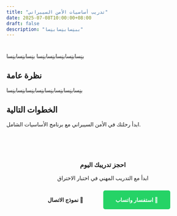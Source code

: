 ```yaml
---
title: "تدريب أساسيات الأمن السيبراني"
date: 2025-07-08T10:00:00+08:00
draft: false
description: "ببنِسابنِسابنِسا"
---
```


# 
بنِسابنِسابنِسابنِسابنِسا  بنِسابنِسابنِسا
## نظرة عامة
بنِسابنِسابنِسابنِسابنِسابنِسابنِسابنِسا



## الخطوات التالية

ابدأ رحلتك في الأمن السيبراني مع برنامج الأساسيات الشامل.
<div style="text-align: center; margin: 2rem 0; padding: 2rem; background: var(--code-bg); border-radius: 10px; direction: rtl;">
  <h3 style="color: var(--primary); margin-bottom: 1rem;">احجز تدريبك اليوم</h3>
  <p style="margin-bottom: 1.5rem;">ابدأ مع التدريب المهني في اختبار الاختراق</p>
  <a href="https://wa.me/60123456789?text=مرحبا,%20أنا%20مهتم%20ببرنامج%20تدريب%20اختبار%20الاختراق.%20هل%20يمكنك%20تقديم%20المزيد%20من%20التفاصيل؟" 
     style="display: inline-block; background: #25D366; color: white; padding: 1rem 2rem; border-radius: 5px; text-decoration: none; font-weight: 600; margin-left: 1rem;">
    💬 استفسار واتساب
  </a>
  <a href="/ar/contact/" 
     style="display: inline-block; background: transparent; color: var(--primary); padding: 1rem 2rem; border-radius: 5px; text-decoration: none; font-weight: 600; border: 2px solid var(--primary);">
    📧 نموذج الاتصال
  </a>
</div>
